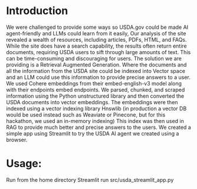 # Introduction 

We were challenged to provide some ways so USDA.gov could be made AI agent-friendly and LLMs could learn from it easily,
Our analysis of the site revealed a wealth of resources, including articles, PDFs, HTML, and FAQs. While the site does have a search capability, the results often return entire documents, requiring USDA users to sift through large amounts of text. This can be time-consuming and discouraging for users.
The solution we are providing is a Retrieval Augmented Generation. Where the documents and all the information from the USDA site could be indexed into Vector space and an LLM could use this information to provide precise answers to a user.
We used Cohere embeddings from their embed-english-v3 model along with their endpoints embed endpoints.
We parsed, chunked, and scraped information using the Python unstructured library and then converted the USDA documents into vector embeddings.
The embeddings were then indexed using a vector indexing library Hnswlib (in production a vector DB would be used instead such as Weaviate or Pinecone, but for this hackathon, we used an in-memory indexing)
This index was then used in RAG to provide much better and precise answers to the users.
We created a simple app using Streamlit to try the USDA AI agent we created using a browser.


# Usage:
Run from the home directory
Streamlit run src/usda_streamlit_app.py